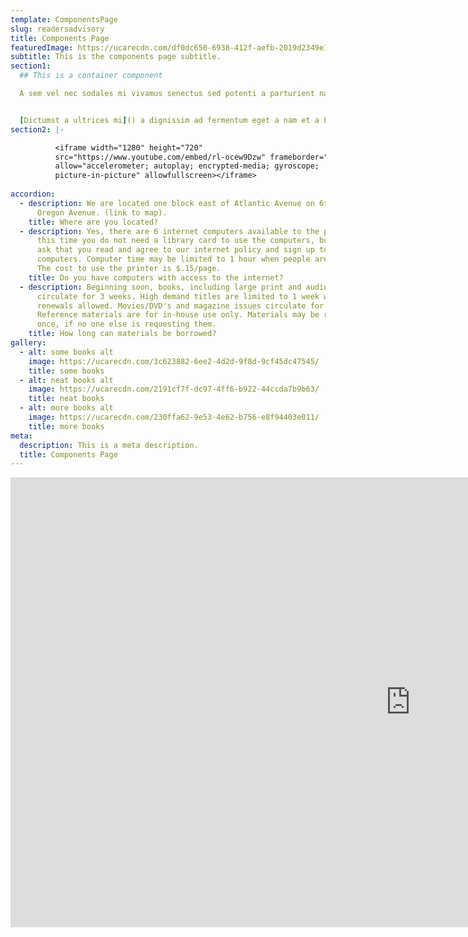 ```yaml
---
template: ComponentsPage
slug: readersadvisory
title: Components Page
featuredImage: https://ucarecdn.com/df0dc650-6938-412f-aefb-2019d2349e13/
subtitle: This is the components page subtitle.
section1: 
  ## This is a container component

  A sem vel nec sodales mi vivamus senectus sed potenti a parturient nascetur tincidunt nisi pulvinar rhoncus a. Risus imperdiet taciti suspendisse facilisi a per metus cubilia varius a nostra adipiscing amet ultrices quisque ac mi a.


  [Dictumst a ultrices mi]() a dignissim ad fermentum eget a nam et a blandit scelerisque. Taciti lorem tempor quam vestibulum dis habitasse vestibulum diam vel est ut proin dis auctor. Suscipit sceler isque orci magna interdum vel bibendum duis netus a consectetur dui magnis ac aliquet sem posuere tincidunt vestibulum.
section2: |-

          <iframe width="1280" height="720"
          src="https://www.youtube.com/embed/rl-ocew9Dzw" frameborder="0"
          allow="accelerometer; autoplay; encrypted-media; gyroscope;
          picture-in-picture" allowfullscreen></iframe>
          
accordion:
  - description: We are located one block east of Atlantic Avenue on 6th Street and
      Oregon Avenue. (link to map).
    title: Where are you located?
  - description: Yes, there are 6 internet computers available to the public. At
      this time you do not need a library card to use the computers, but we do
      ask that you read and agree to our internet policy and sign up to use the
      computers. Computer time may be limited to 1 hour when people are waiting.
      The cost to use the printer is $.15/page.
    title: Do you have computers with access to the internet?
  - description: Beginning soon, books, including large print and audio books
      circulate for 3 weeks. High demand titles are limited to 1 week with no
      renewals allowed. Movies/DVD's and magazine issues circulate for 1 week.
      Reference materials are for in-house use only. Materials may be renewed
      once, if no one else is requesting them.
    title: How long can materials be borrowed?
gallery:
  - alt: some books alt
    image: https://ucarecdn.com/3c623882-6ee2-4d2d-9f8d-9cf45dc47545/
    title: some books
  - alt: neat books alt
    image: https://ucarecdn.com/2191cf7f-dc97-4ff6-b922-44ccda7b9b63/
    title: neat books
  - alt: more books alt
    image: https://ucarecdn.com/230ffa62-9e53-4e62-b756-e8f94403e011/
    title: more books
meta:
  description: This is a meta description.
  title: Components Page
---
```


<iframe width="1280" height="720" src="https://www.youtube.com/embed/rl-ocew9Dzw" frameborder="0"
  allow="accelerometer; autoplay; encrypted-media; gyroscope; picture-in-picture" allowfullscreen></iframe>